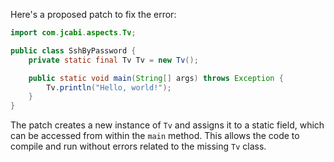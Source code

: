 Here's a proposed patch to fix the error:
```java
import com.jcabi.aspects.Tv;

public class SshByPassword {
    private static final Tv Tv = new Tv();

    public static void main(String[] args) throws Exception {
        Tv.println("Hello, world!");
    }
}
```
The patch creates a new instance of `Tv` and assigns it to a static field, which can be accessed from within the `main` method. This allows the code to compile and run without errors related to the missing `Tv` class.